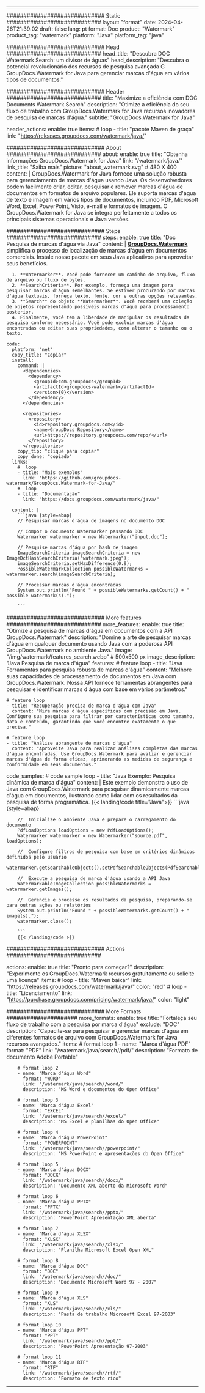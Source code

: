 
---
############################# Static ############################
layout: "format"
date:  2024-04-26T21:39:02
draft: false
lang: pt
format: Doc
product: "Watermark"
product_tag: "watermark"
platform: "Java"
platform_tag: "java"

############################# Head ############################
head_title: "Descubra DOC Watermark Search: um divisor de águas"
head_description: "Descubra o potencial revolucionário dos recursos de pesquisa avançada G GroupDocs.Watermark for Java para gerenciar marcas d'água em vários tipos de documentos."

############################# Header ############################
title: "Maximize a eficiência com DOC Documents Watermark Search" 
description: "Otimize a eficiência do seu fluxo de trabalho com GroupDocs.Watermark for Java recursos inovadores de pesquisa de marcas d'água."
subtitle: "GroupDocs.Watermark for Java" 

header_actions:
  enable: true
  items:
    #  loop
    - title: "pacote Maven de graça"
      link: "https://releases.groupdocs.com/watermark/java/"
      
############################# About ############################
about:
    enable: true
    title: "Obtenha informações GroupDocs.Watermark for Java"
    link: "/watermark/java/"
    link_title: "Saiba mais"
    picture: "about_watermark.svg" # 480 X 400
    content: |
       GroupDocs.Watermark for Java fornece uma solução robusta para gerenciamento de marcas d'água usando Java. Os desenvolvedores podem facilmente criar, editar, pesquisar e remover marcas d'água de documentos em formatos de arquivo populares. Ele suporta marcas d'água de texto e imagem em vários tipos de documentos, incluindo PDF, Microsoft Word, Excel, PowerPoint, Visio, e-mail e formatos de imagem. O GroupDocs.Watermark for Java se integra perfeitamente a todos os principais sistemas operacionais e Java versões.

############################# Steps ############################
steps:
    enable: true
    title: "Doc Pesquisa de marcas d'água via Java"
    content: |
      **[GroupDocs.Watermark](https://products.groupdocs.com/watermark/java/)** simplifica o processo de localização de marcas d'água em documentos comerciais. Instale nosso pacote em seus Java aplicativos para aproveitar seus benefícios.
      
      1. **Watermarker**. Você pode fornecer um caminho de arquivo, fluxo de arquivo ou fluxo de bytes.
      2. **SearchCriteria**. Por exemplo, forneça uma imagem para pesquisar marcas d'água semelhantes. Se estiver procurando por marcas d'água textuais, forneça texto, fonte, cor e outras opções relevantes.
      3. **Search** do objeto **Watermarker**. Você receberá uma coleção de objetos representando possíveis marcas d'água para processamento posterior.
      4. Finalmente, você tem a liberdade de manipular os resultados da pesquisa conforme necessário. Você pode excluir marcas d'água encontradas ou editar suas propriedades, como alterar o tamanho ou o texto.
   
    code:
      platform: "net"
      copy_title: "Copiar"
      install:
        command: |
          <dependencies>
            <dependency>
              <groupId>com.groupdocs</groupId>
              <artifactId>groupdocs-watermark</artifactId>
              <version>{0}</version>
            </dependency>
          </dependencies>

          <repositories>
            <repository>
              <id>repository.groupdocs.com</id>
              <name>GroupDocs Repository</name>
              <url>https://repository.groupdocs.com/repo/</url>
            </repository>
          </repositories>
        copy_tip: "clique para copiar"
        copy_done: "copiado"
      links:
        #  loop
        - title: "Mais exemplos"
          link: "https://github.com/groupdocs-watermark/GroupDocs.Watermark-for-Java/"
        #  loop
        - title: "Documentação"
          link: "https://docs.groupdocs.com/watermark/java/"
          
      content: |
        ```java {style=abap}
        // Pesquisar marcas d'água de imagens no documento DOC

        // Compor o documento Watermarker passando DOC
        Watermarker watermarker = new Watermarker("input.doc");
        
        // Pesquise marcas d'água por hash de imagem
        ImageSearchCriteria imageSearchCriteria = new ImageDctHashSearchCriteria("watermark.jpeg");
        imageSearchCriteria.setMaxDifference(0.9);
        PossibleWatermarkCollection possibleWatermarks = watermarker.search(imageSearchCriteria);

        // Processar marcas d'água encontradas
        System.out.println("Found " + possibleWatermarks.getCount() + " possible watermark(s).");
        
        ```          
        
############################# More features ############################
more_features:
  enable: true
  title: "Otimize a pesquisa de marcas d'água em documentos com a API GroupDocs.Watermark"
  description: "Domine a arte de pesquisar marcas d'água em qualquer documento usando Java com a poderosa API GroupDocs.Watermark no ambiente Java."
  image: "/img/watermark/features_search.webp" # 500x500 px
  image_description: "Java Pesquisa de marca d'água"
  features:
    # feature loop
    - title: "Java Ferramentas para pesquisa robusta de marcas d'água"
      content: "Melhore suas capacidades de processamento de documentos em Java com GroupDocs.Watermark. Nossa API fornece ferramentas abrangentes para pesquisar e identificar marcas d'água com base em vários parâmetros."

    # feature loop
    - title: "Recuperação precisa de marca d'água com Java"
      content: "Mire marcas d'água específicas com precisão em Java. Configure sua pesquisa para filtrar por características como tamanho, data e conteúdo, garantindo que você encontre exatamente o que precisa."

    # feature loop
    - title: "Análise abrangente de marcas d'água"
      content: "Aproveite Java para realizar análises completas das marcas d'água encontradas. Use GroupDocs.Watermark para avaliar e gerenciar marcas d'água de forma eficaz, aprimorando as medidas de segurança e conformidade em seus documentos."
      
  code_samples:
    # code sample loop
    - title: "Java Exemplo: Pesquisa dinâmica de marca d'água"
      content: |
        Este exemplo demonstra o uso de Java com GroupDocs.Watermark para pesquisar dinamicamente marcas d'água em documentos, ilustrando como lidar com os resultados da pesquisa de forma programática.
        {{< landing/code title="Java">}}
        ```java {style=abap}
        
        //  Inicialize o ambiente Java e prepare o carregamento do documento
        PdfLoadOptions loadOptions = new PdfLoadOptions();
        Watermarker watermarker = new Watermarker("source.pdf", loadOptions);

        //  Configure filtros de pesquisa com base em critérios dinâmicos definidos pelo usuário
        watermarker.getSearchableObjects().setPdfSearchableObjects(PdfSearchableObjects.AttachedImages);

        //  Execute a pesquisa de marca d'água usando a API Java
        WatermarkableImageCollection possibleWatermarks = watermarker.getImages();

        //  Gerencie e processe os resultados da pesquisa, preparando-se para outras ações ou relatórios
        System.out.println("Found " + possibleWatermarks.getCount() + " image(s).");
        watermarker.close();

        ```
        {{< /landing/code >}}


############################# Actions ############################

actions:
  enable: true
  title: "Pronto para começar?"
  description: "Experimente os GroupDocs.Watermark recursos gratuitamente ou solicite uma licença"
  items:
    #  loop
    - title: "Maven baixar"
      link: "https://releases.groupdocs.com/watermark/java/"
      color: "red"
        #  loop
    - title: "Licenciamento"
      link: "https://purchase.groupdocs.com/pricing/watermark/java/"
      color: "light"


############################# More Formats #####################
more_formats:
    enable: true
    title: "Fortaleça seu fluxo de trabalho com a pesquisa por marca d'água"
    exclude: "DOC"
    description: "Capacite-se para pesquisar e gerenciar marcas d'água em diferentes formatos de arquivo com GroupDocs.Watermark for Java recursos avançados."
    items: 
        # format loop 1
        - name: "Marca d'água PDF"
          format: "PDF"
          link: "/watermark/java/search//pdf/"
          description: "Formato de documento Adobe Portable"

        # format loop 2
        - name: "Marca d'água Word"
          format: "WORD"
          link: "/watermark/java/search//word/"
          description: "MS Word e documentos do Open Office"
          
        # format loop 3
        - name: "Marca d'água Excel"
          format: "EXCEL"
          link: "/watermark/java/search//excel/"
          description: "MS Excel e planilhas do Open Office"

        # format loop 4
        - name: "Marca d'água PowerPoint"
          format: "POWERPOINT"
          link: "/watermark/java/search//powerpoint/"
          description: "MS PowerPoint e apresentações do Open Office"

        # format loop 5
        - name: "Marca d'água DOCX"
          format: "DOCX"
          link: "/watermark/java/search//docx/"
          description: "Documento XML aberto da Microsoft Word"
          
        # format loop 6
        - name: "Marca d'água PPTX"
          format: "PPTX"
          link: "/watermark/java/search//pptx/"
          description: "PowerPoint Apresentação XML aberta"
          
        # format loop 7
        - name: "Marca d'água XLSX"
          format: "XLSX"
          link: "/watermark/java/search//xlsx/"
          description: "Planilha Microsoft Excel Open XML"

        # format loop 8
        - name: "Marca d'água DOC"
          format: "DOC"
          link: "/watermark/java/search//doc/"
          description: "Documento Microsoft Word 97 - 2007"

        # format loop 9
        - name: "Marca d'água XLS"
          format: "XLS"
          link: "/watermark/java/search//xls/"
          description: "Pasta de trabalho Microsoft Excel 97-2003"

        # format loop 10
        - name: "Marca d'água PPT"
          format: "PPT"
          link: "/watermark/java/search//ppt/"
          description: "PowerPoint Apresentação 97-2003"

        # format loop 11
        - name: "Marca d'água RTF"
          format: "RTF"
          link: "/watermark/java/search//rtf/"
          description: "Formato de texto rico"

---